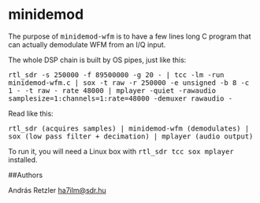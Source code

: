 minidemod
=========

The purpose of <tt>minidemod-wfm</tt> is to have a few lines long C program that can actually demodulate WFM from an I/Q input. 

The whole DSP chain is built by OS pipes, just like this:

<tt>rtl_sdr -s 250000 -f 89500000 -g 20 - | tcc -lm -run minidemod-wfm.c | sox -t raw -r 250000 -e unsigned -b 8 -c 1 - -t raw - rate 48000 | mplayer -quiet -rawaudio samplesize=1:channels=1:rate=48000 -demuxer rawaudio -</tt>

Read like this:

<tt>rtl_sdr (acquires samples) | minidemod-wfm (demodulates) | sox (low pass filter + decimation) | mplayer (audio output) </tt>

To run it, you will need a Linux box with <tt>rtl_sdr tcc sox mplayer</tt> installed.

##Authors

András Retzler <ha7ilm@sdr.hu>

